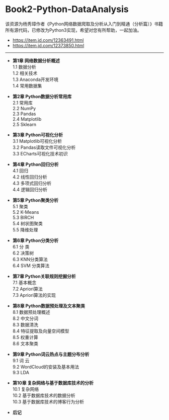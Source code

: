 # Book2-Python-DataAnalysis

该资源为杨秀璋作者《Python网络数据爬取及分析从入门到精通（分析篇）》书籍所有源代码，已修改为Python3实现，希望对您有所帮助，一起加油。

- https://item.jd.com/12363491.html
- https://item.jd.com/12373850.html

---

- **第1章 网络数据分析概述** <br />
1.1 数据分析 <br />
1.2 相关技术 <br />
1.3 Anaconda开发环境 <br />
1.4 常用数据集 <br />

- **第2章 Python数据分析常用库**  <br />
2.1 常用库 <br />
2.2 NumPy <br />
2.3 Pandas <br />
2.4 Matplotlib <br />
2.5 Sklearn <br />

- **第3章 Python可视化分析**  <br /> 
3.1 Matplotlib可视化分析 <br /> 
3.2 Pandas读取文件可视化分析 <br /> 
3.3 ECharts可视化技术初识 <br /> 

- **第4章 Python回归分析** <br /> 
4.1 回归 <br /> 
4.2 线性回归分析 <br /> 
4.3 多项式回归分析 <br /> 
4.4 逻辑回归分析 <br /> 

- **第5章 Python聚类分析** <br /> 
5.1 聚类 <br /> 
5.2 K-Means  <br /> 
5.3 BIRCH  <br /> 
5.4 树状图聚类 <br /> 
5.5 降维处理  <br /> 

- **第6章 Python分类分析**  <br /> 
6.1 分 类  <br /> 
6.2 决策树  <br /> 
6.3 KNN分类算法  <br /> 
6.4 SVM 分类算法  <br /> 


- **第7章 Python关联规则挖掘分析** <br /> 
7.1 基本概念 <br /> 
7.2 Apriori算法 <br /> 
7.3 Apriori算法的实现 <br /> 

- **第8章 Python数据预处理及文本聚类** <br /> 
8.1 数据预处理概述 <br /> 
8.2 中文分词 <br /> 
8.3 数据清洗 <br /> 
8.4 特征提取及向量空间模型 <br /> 
8.5 权重计算 <br /> 
8.6 文本聚类 <br /> 

- **第9章 Python词云热点与主题分布分析** <br /> 
9.1 词 云 <br /> 
9.2 WordCloud的安装及基本用法 <br /> 
9.3 LDA <br /> 

- **第10章 复杂网络与基于数据库技术的分析** <br /> 
10.1 复杂网络 <br /> 
10.2 基于数据库技术的数据分析 <br /> 
10.3 基于数据库技术的博客行为分析 <br /> 

- **后记**

